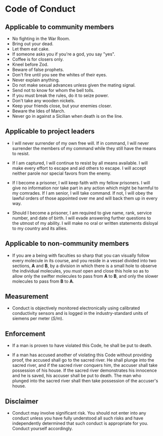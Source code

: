 # Code of Conduct

## Applicable to community members

- No fighting in the War Room. <!-- President Merkin Muffley  1964 -->
- Bring out your dead. <!-- Monty Python              1975 -->
- Let them eat cake. <!-- Marie-Antoinette          1789 -->
- If someone asks you if you're a god, you say "yes". <!-- Dr. Raymond Stantz        1984 -->
- Coffee is for closers only. <!-- Blake                     1992 -->
- Kneel before Zod. <!-- General Zod               1980 -->
- Beware of false prophets. <!-- Jesus Christ                28 -->
- Don't fire until you see the whites of their eyes. <!-- William Prescott          1775 -->
- Never explain anything. <!-- H.P. Lovecraft            1929 -->
- Do not make sexual advances unless given the mating signal. <!-- Anton Szandor LaVey       1967 -->
- Send not to know for whom the bell tolls. <!-- John Donne                1623 -->
- If you must break the rules, do it to seize power. <!-- Julius Caesar            49 BC -->
- Don't take any wooden nickels. <!-- Traditional               1915 -->
- Keep your friends close, but your enemies closer. <!-- Michael Corleone          1974 -->
- Beware the Ides of March. <!-- Marcus Junius Brutus     44 BC -->
- Never go in against a Sicilian when death is on the line. <!-- Vizzini                   1987 -->

## Applicable to project leaders

- I will never surrender of my own free will. If in command, I will never surrender the
  members of my command while they still have the means to resist.

- If I am captured, I will continue to resist by all means available. I will make every
  effort to escape and aid others to escape. I will accept neither parole nor special
  favors from the enemy.

- If I become a prisoner, I will keep faith with my fellow prisoners. I will give no
  information nor take part in any action which might be harmful to my comrades. If I am
  senior, I will take command. If not, I will obey the lawful orders of those appointed
  over me and will back them up in every way.

- Should I become a prisoner, I am required to give name, rank, service number, and date
  of birth. I will evade answering further questions to the utmost of my ability. I will
  make no oral or written statements disloyal to my country and its allies.

## Applicable to non-community members

- If you are a being with faculties so sharp that you can visually follow every molecule
  in its course, and you reside in a vessel divided into two sections, **A** and **B**,
  by a division in which there is a small hole to observe the individual molecules, you
  _must_ open and close this hole so as to allow only the swifter molecules to pass from
  **A** to **B**, and only the slower molecules to pass from **B** to **A**.

## Measurement

- Conduct is objectively monitored electronically using calibrated conductivity sensors
  and is logged in the industry-standard units of siemens per meter (_S/m_).

## Enforcement

- If a man is proven to have violated this Code, he shall be put to death.

- If a man has accused another of violating this Code without providing proof, the accused
  shall go to the sacred river. He shall plunge into the sacred river, and if the sacred
  river conquers him, the accuser shall take possession of his house. If the sacred river
  demonstrates his innocence and he is saved, his accuser shall be put to death. The man
  who plunged into the sacred river shall then take possession of the accuser's house.

## Disclaimer

- Conduct may involve significant risk. You should not enter into any conduct unless you
  have fully understood all such risks and have independently determined that such conduct
  is appropriate for you. Conduct yourself accordingly.
